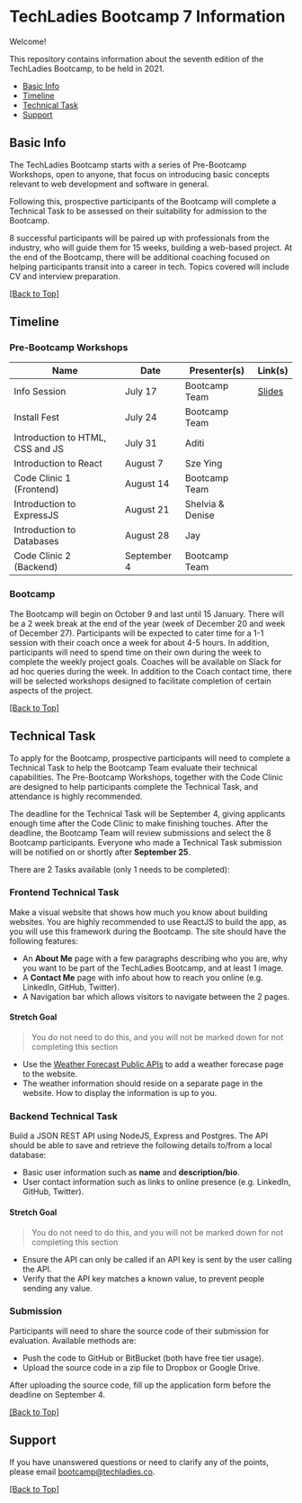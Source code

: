 # TechLadies Bootcamp 7 Information

Welcome!

This repository contains information about the seventh edition of the TechLadies Bootcamp, to be held in 2021.

- [Basic Info](#basic-info)
- [Timeline](#timeline)
- [Technical Task](#technical-task)
- [Support](#support)

## Basic Info

The TechLadies Bootcamp starts with a series of Pre-Bootcamp Workshops, open to anyone, that focus on introducing basic concepts relevant to web development and software in general.

Following this, prospective participants of the Bootcamp will complete a Technical Task to be assessed on their suitability for admission to the Bootcamp.

8 successful participants will be paired up with professionals from the industry, who will guide them for 15 weeks, building a web-based project. At the end of the Bootcamp, there will be additional coaching focused on helping participants transit into a career in tech. Topics covered will include CV and interview preparation.

[[Back to Top]](#TechLadies-Bootcamp-7-Information)

## Timeline

### Pre-Bootcamp Workshops

| Name                             | Date        | Presenter(s)     | Link(s)                                                                                                        |
| -------------------------------- | ----------- | ---------------- | -------------------------------------------------------------------------------------------------------------- |
| Info Session                     | July 17     | Bootcamp Team    | [Slides](https://docs.google.com/presentation/d/1wyPdiUhWAFGS7MgJJBqJnl_2lkLEd9u_RSvQkyzDtkk/edit?usp=sharing) |
| Install Fest                     | July 24     | Bootcamp Team    |                                                                                                                |
| Introduction to HTML, CSS and JS | July 31     | Aditi            |                                                                                                                |
| Introduction to React            | August 7    | Sze Ying         |                                                                                                                |
| Code Clinic 1 (Frontend)         | August 14   | Bootcamp Team    |                                                                                                                |
| Introduction to ExpressJS        | August 21   | Shelvia & Denise |                                                                                                                |
| Introduction to Databases        | August 28   | Jay              |                                                                                                                |
| Code Clinic 2 (Backend)          | September 4 | Bootcamp Team    |                                                                                                                |

### Bootcamp

The Bootcamp will begin on October 9 and last until 15 January. There will be a 2 week break at the end of the year (week of December 20 and week of December 27). Participants will be expected to cater time for a 1-1 session with their coach once a week for about 4-5 hours. In addition, participants will need to spend time on their own during the week to complete the weekly project goals. Coaches will be available on Slack for ad hoc queries during the week. In addition to the Coach contact time, there will be selected workshops designed to facilitate completion of certain aspects of the project.

[[Back to Top]](#TechLadies-Bootcamp-7-Information)

## Technical Task

To apply for the Bootcamp, prospective participants will need to complete a Technical Task to help the Bootcamp Team evaluate their technical capabilities. The Pre-Bootcamp Workshops, together with the Code Clinic are designed to help participants complete the Technical Task, and attendance is highly recommended.

The deadline for the Technical Task will be September 4, giving applicants enough time after the Code Clinic to make finishing touches. After the deadline, the Bootcamp Team will review submissions and select the 8 Bootcamp participants. Everyone who made a Technical Task submission will be notified on or shortly after **September 25**.

There are 2 Tasks available (only 1 needs to be completed):

### Frontend Technical Task

Make a visual website that shows how much you know about building websites. You are highly recommended to use ReactJS to build the app, as you will use this framework during the Bootcamp. The site should have the following features:

- An **About Me** page with a few paragraphs describing who you are, why you want to be part of the TechLadies Bootcamp, and at least 1 image.
- A **Contact Me** page with info about how to reach you online (e.g. LinkedIn, GitHub, Twitter).
- A Navigation bar which allows visitors to navigate between the 2 pages.

#### Stretch Goal

> You do not need to do this, and you will not be marked down for not completing this section

- Use the [Weather Forecast Public APIs](https://data.gov.sg/dataset/weather-forecast) to add a weather forecase page to the website.
- The weather information should reside on a separate page in the website. How to display the information is up to you.

### Backend Technical Task

Build a JSON REST API using NodeJS, Express and Postgres. The API should be able to save and retrieve the following details to/from a local database:

- Basic user information such as **name** and **description/bio**.
- User contact information such as links to online presence (e.g. LinkedIn, GitHub, Twitter).

#### Stretch Goal

> You do not need to do this, and you will not be marked down for not completing this section

- Ensure the API can only be called if an API key is sent by the user calling the API.
- Verify that the API key matches a known value, to prevent people sending any value.

### Submission

Participants will need to share the source code of their submission for evaluation. Available methods are:

- Push the code to GitHub or BitBucket (both have free tier usage).
- Upload the source code in a zip file to Dropbox or Google Drive.

After uploading the source code, fill up the application form before the deadline on September 4.

[[Back to Top]](#TechLadies-Bootcamp-7-Information)

## Support

If you have unanswered questions or need to clarify any of the points, please email bootcamp@techladies.co.

[[Back to Top]](#TechLadies-Bootcamp-7-Information)
